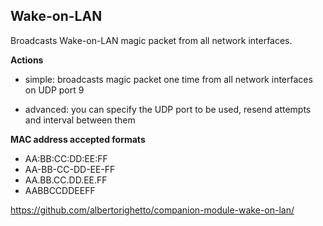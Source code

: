 ## Wake-on-LAN

Broadcasts Wake-on-LAN magic packet from all network interfaces.

**Actions**

- simple: broadcasts magic packet one time from all network interfaces on UDP port 9

- advanced: you can specify the UDP port to be used, resend attempts and interval between them

**MAC address accepted formats**

- AA:BB:CC:DD:EE:FF
- AA-BB-CC-DD-EE-FF
- AA.BB.CC.DD.EE.FF
- AABBCCDDEEFF

https://github.com/albertorighetto/companion-module-wake-on-lan/